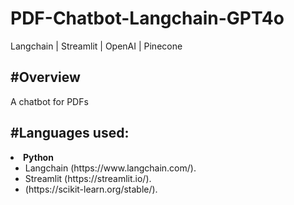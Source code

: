 # PDF-Chatbot-Langchain-GPT4o
Langchain | Streamlit | OpenAI | Pinecone

<h2><strong>#Overview</strong></h2>
A chatbot for PDFs

<h2><strong>#Languages used:</strong></h2>
<li><strong>Python</strong> <ul>
      <li>Langchain (https://www.langchain.com/).</li>
      <li>Streamlit (https://streamlit.io/).</li>
      <li> (https://scikit-learn.org/stable/).</li>
  </ul></li>
